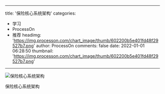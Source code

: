 
---
title: '保险核心系统架构'
categories: 
 - 学习
 - ProcessOn
 - 推荐
headimg: 'https://img.processon.com/chart_image/thumb/602200b5e401fd48f29527b7.png'
author: ProcessOn
comments: false
date: 2022-01-01 06:28:50
thumbnail: 'https://img.processon.com/chart_image/thumb/602200b5e401fd48f29527b7.png'
---

<div>   
<img class="thumb" alt="保险核心系统架构" src="https://img.processon.com/chart_image/thumb/602200b5e401fd48f29527b7.png" referrerpolicy="no-referrer">
<p>保险核心系统架构</p>  
</div>
            